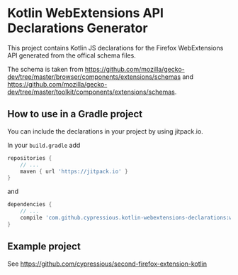 # Kotlin WebExtensions API Declarations Generator

This project contains Kotlin JS declarations for the Firefox WebExtensions API generated from the offical schema files.

The schema is taken from https://github.com/mozilla/gecko-dev/tree/master/browser/components/extensions/schemas and https://github.com/mozilla/gecko-dev/tree/master/toolkit/components/extensions/schemas.

## How to use in a Gradle project

You can include the declarations in your project by using jitpack.io.

In your `build.gradle` add

```groovy
repositories {
    // ...
    maven { url 'https://jitpack.io' }
}
```

and

```groovy 
dependencies {
    // ...
    compile 'com.github.cypressious.kotlin-webextensions-declarations:webextensions-declarations:v0.1'
}
```

## Example project

See https://github.com/cypressious/second-firefox-extension-kotlin



